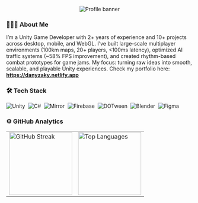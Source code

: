 <!-- Banner -->
<p align="center">
  <img src="https://user-images.githubusercontent.com/10498744/210012254-234538ff-d198-48aa-8964-37e6fd45d227.gif" alt="Profile banner" />
</p>

### 👨🏻‍💻 About Me

I’m a Unity Game Developer with 2+ years of experience and 10+ projects across desktop, mobile, and WebGL. I’ve built large-scale multiplayer environments (100km maps, 20+ players, <100ms latency), optimized AI traffic systems (~58% FPS improvement), and created rhythm-based combat prototypes for game jams. My focus: turning raw ideas into smooth, scalable, and playable Unity experiences. Check my portfolio here: **https://danyzaky.netlify.app**

### 🛠 Tech Stack

![Unity](https://img.shields.io/badge/-Unity-05122A?style=flat&logo=unity)&nbsp;
![C#](https://img.shields.io/badge/-C%23-05122A?style=flat&logo=csharp)&nbsp;
![Mirror](https://img.shields.io/badge/-Mirror%20Networking-05122A?style=flat)&nbsp;
![Firebase](https://img.shields.io/badge/-Firebase-05122A?style=flat&logo=firebase)&nbsp;
![DOTween](https://img.shields.io/badge/-DOTween-05122A?style=flat)&nbsp;
![Blender](https://img.shields.io/badge/-Blender-05122A?style=flat&logo=blender)&nbsp;
![Figma](https://img.shields.io/badge/-Figma-05122A?style=flat&logo=figma)

### ⚙️ GitHub Analytics

<table align="center">
  <tr>
    <td><img height="170" src="https://github-readme-streak-stats.herokuapp.com?user=danyzaky&theme=tokyonight" alt="GitHub Streak"/></td>
    <td><img height="170" src="https://github-readme-stats-eight-theta.vercel.app/api/top-langs/?username=danyzaky&layout=compact&langs_count=8&theme=tokyonight" alt="Top Languages"/></td>
  </tr>
</table>
